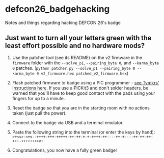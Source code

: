 # defcon26_badgehacking
Notes and things regarding hacking DEFCON 26's badge

## Just want to turn all your letters green with the least effort possible and no hardware mods?

1. Use the patcher tool (see its README) on the v2 firmware in the `firmware` folder with the `--solve_p1`, `--pairing_byte 0`, and `--karma_byte 0` patches. (`python patcher.py --solve_p1 --pairing_byte 0 --karma_byte 0 v2_firmware.hex patched_v2_firmware.hex`)

2. Flash patched firmware to badge using a PIC programmer - [see Tymkrs' instructions here](https://github.com/Professor-plum/DefCon26_Badge_Solution/blob/master/resources/Reflashing_The_Badge.docx?raw=True). If you use a PICKit3 and don't solder headers, be warned that you'll have to keep good contact with the pads using your fingers for up to a minute.

3. Reset the badge so that you are in the starting room with no actions taken (just pull the power).

4. Connect to the badge via USB and a terminal emulator.

5. Paste the following string into the terminal (or enter the keys by hand): `>+<v>-<+v--++++-+++-+++++-++-++-+-+-++++-++----++-+----++-++-++-+++-+++++++>v+`

6. Congratulations, you now have a fully green badge!